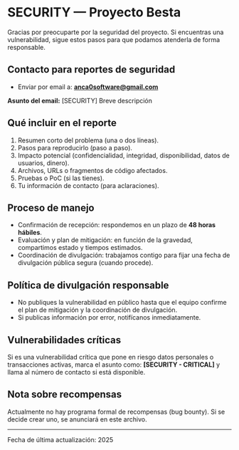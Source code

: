 # SECURITY — Proyecto Besta

Gracias por preocuparte por la seguridad del proyecto. Si encuentras una vulnerabilidad, sigue estos pasos para que podamos atenderla de forma responsable.

## Contacto para reportes de seguridad
- Enviar por email a: **anca0software@gmail.com**  

**Asunto del email:** [SECURITY] Breve descripción

## Qué incluir en el reporte
1. Resumen corto del problema (una o dos líneas).  
2. Pasos para reproducirlo (paso a paso).  
3. Impacto potencial (confidencialidad, integridad, disponibilidad, datos de usuarios, dinero).  
4. Archivos, URLs o fragmentos de código afectados.  
5. Pruebas o PoC (si las tienes).  
6. Tu información de contacto (para aclaraciones).

## Proceso de manejo
- Confirmación de recepción: respondemos en un plazo de **48 horas hábiles**.  
- Evaluación y plan de mitigación: en función de la gravedad, compartimos estado y tiempos estimados.  
- Coordinación de divulgación: trabajamos contigo para fijar una fecha de divulgación pública segura (cuando procede).

## Política de divulgación responsable
- No publiques la vulnerabilidad en público hasta que el equipo confirme el plan de mitigación y la coordinación de divulgación.  
- Si publicas información por error, notifícanos inmediatamente.

## Vulnerabilidades críticas
Si es una vulnerabilidad crítica que pone en riesgo datos personales o transacciones activas, marca el asunto como: **[SECURITY - CRITICAL]** y llama al número de contacto si está disponible.

## Nota sobre recompensas
Actualmente no hay programa formal de recompensas (bug bounty). Si se decide crear uno, se anunciará en este archivo.

---
Fecha de última actualización: 2025
